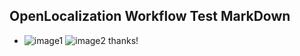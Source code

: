 ## OpenLocalization Workflow Test MarkDown
* ![image1](.\9a74ba36-e6ec-41db-a5b8-8c0674f90e98.PNG)   ![image2](.\822393fb-e1e3-4a8f-96b7-013f7f5c8016.png) 
thanks!